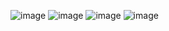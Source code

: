 ![image](https://github.com/user-attachments/assets/6f2f61fc-9eef-4d51-9e41-064dfdf8edbe)
![image](https://github.com/user-attachments/assets/4f449112-bdbf-4da2-ba5d-c7e8ce403ee0)
![image](https://github.com/user-attachments/assets/93dcdc7d-5375-43dd-aa21-dc16900820be)
![image](https://github.com/user-attachments/assets/5c85295e-7181-40c2-9b6d-d47c7deaa940)
